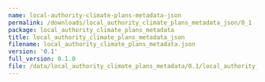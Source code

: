 ```yaml
---
name: local-authority-climate-plans-metadata-json
permalink: /downloads/local_authority_climate_plans_metadata_json/0_1
package: local_authority_climate_plans_metadata
title: local_authority_climate_plans_metadata_json
filename: local_authority_climate_plans_metadata.json
version: '0.1'
full_version: 0.1.0
file: /data/local_authority_climate_plans_metadata/0.1/local_authority_climate_plans_metadata.json
---
```

